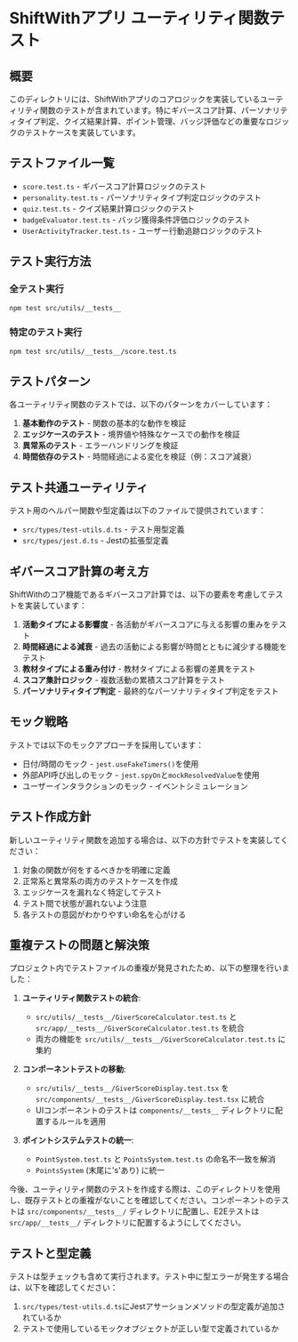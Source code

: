 # ShiftWithアプリ ユーティリティ関数テスト

## 概要

このディレクトリには、ShiftWithアプリのコアロジックを実装しているユーティリティ関数のテストが含まれています。特にギバースコア計算、パーソナリティタイプ判定、クイズ結果計算、ポイント管理、バッジ評価などの重要なロジックのテストケースを実装しています。

## テストファイル一覧

- `score.test.ts` - ギバースコア計算ロジックのテスト
- `personality.test.ts` - パーソナリティタイプ判定ロジックのテスト
- `quiz.test.ts` - クイズ結果計算ロジックのテスト
- `badgeEvaluator.test.ts` - バッジ獲得条件評価ロジックのテスト
- `UserActivityTracker.test.ts` - ユーザー行動追跡ロジックのテスト

## テスト実行方法

### 全テスト実行

```bash
npm test src/utils/__tests__
```

### 特定のテスト実行

```bash
npm test src/utils/__tests__/score.test.ts
```

## テストパターン

各ユーティリティ関数のテストでは、以下のパターンをカバーしています：

1. **基本動作のテスト** - 関数の基本的な動作を検証
2. **エッジケースのテスト** - 境界値や特殊なケースでの動作を検証
3. **異常系のテスト** - エラーハンドリングを検証
4. **時間依存のテスト** - 時間経過による変化を検証（例：スコア減衰）

## テスト共通ユーティリティ

テスト用のヘルパー関数や型定義は以下のファイルで提供されています：

- `src/types/test-utils.d.ts` - テスト用型定義
- `src/types/jest.d.ts` - Jestの拡張型定義

## ギバースコア計算の考え方

ShiftWithのコア機能であるギバースコア計算では、以下の要素を考慮してテストを実装しています：

1. **活動タイプによる影響度** - 各活動がギバースコアに与える影響の重みをテスト
2. **時間経過による減衰** - 過去の活動による影響が時間とともに減少する機能をテスト
3. **教材タイプによる重み付け** - 教材タイプによる影響の差異をテスト
4. **スコア集計ロジック** - 複数活動の累積スコア計算をテスト
5. **パーソナリティタイプ判定** - 最終的なパーソナリティタイプ判定をテスト

## モック戦略

テストでは以下のモックアプローチを採用しています：

- 日付/時間のモック - `jest.useFakeTimers()`を使用
- 外部API呼び出しのモック - `jest.spyOn`と`mockResolvedValue`を使用
- ユーザーインタラクションのモック - イベントシミュレーション

## テスト作成方針

新しいユーティリティ関数を追加する場合は、以下の方針でテストを実装してください：

1. 対象の関数が何をするべきかを明確に定義
2. 正常系と異常系の両方のテストケースを作成
3. エッジケースを漏れなく特定してテスト
4. テスト間で状態が漏れないよう注意
5. 各テストの意図がわかりやすい命名を心がける

## 重複テストの問題と解決策

プロジェクト内でテストファイルの重複が発見されたため、以下の整理を行いました：

1. **ユーティリティ関数テストの統合**:
   - `src/utils/__tests__/GiverScoreCalculator.test.ts` と `src/app/__tests__/GiverScoreCalculator.test.ts` を統合
   - 両方の機能を `src/utils/__tests__/GiverScoreCalculator.test.ts` に集約

2. **コンポーネントテストの移動**:
   - `src/utils/__tests__/GiverScoreDisplay.test.tsx` を `src/components/__tests__/GiverScoreDisplay.test.tsx` に統合
   - UIコンポーネントのテストは `components/__tests__` ディレクトリに配置するルールを適用

3. **ポイントシステムテストの統一**:
   - `PointSystem.test.ts` と `PointsSystem.test.ts` の命名不一致を解消
   - `PointsSystem` (末尾に's'あり) に統一

今後、ユーティリティ関数のテストを作成する際は、このディレクトリを使用し、既存テストとの重複がないことを確認してください。コンポーネントのテストは `src/components/__tests__/` ディレクトリに配置し、E2Eテストは `src/app/__tests__/` ディレクトリに配置するようにしてください。

## テストと型定義

テストは型チェックも含めて実行されます。テスト中に型エラーが発生する場合は、以下を確認してください：

1. `src/types/test-utils.d.ts`にJestアサーションメソッドの型定義が追加されているか
2. テストで使用しているモックオブジェクトが正しい型で定義されているか 